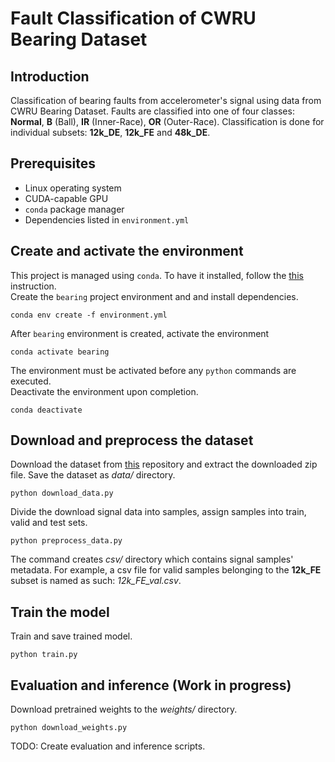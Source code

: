 # Fault Classification of CWRU Bearing Dataset
## Introduction
Classification of bearing faults from accelerometer's signal using data from CWRU Bearing Dataset. Faults are classified into one of four classes: **Normal**, **B** (Ball), **IR** (Inner-Race), **OR** (Outer-Race). Classification is done for individual subsets: **12k_DE**, **12k_FE** and **48k_DE**.
## Prerequisites
- Linux operating system
- CUDA-capable GPU
- ```conda``` package manager
- Dependencies listed in ```environment.yml```
## Create and activate the environment
This project is managed using ```conda```. To have it installed, follow the [this](https://docs.conda.io/projects/miniconda/en/latest/) instruction. \
Create the ```bearing``` project environment and and install dependencies.
```
conda env create -f environment.yml
```
After ```bearing``` environment is created, activate the environment
```
conda activate bearing
```
The environment must be activated before any ```python``` commands are executed. \
Deactivate the environment upon completion.
```
conda deactivate
```
## Download and preprocess the dataset
Download the dataset from [this](https://github.com/XiongMeijing/CWRU-1) repository and extract the downloaded zip file. Save the dataset as *data/* directory.

```
python download_data.py
```
Divide the download signal data into samples, assign samples into train, valid and test sets.
```
python preprocess_data.py
```
The command creates *csv/* directory which contains signal samples' metadata. For example, a csv file for valid samples belonging to the **12k_FE** subset is named as such: *12k_FE_val.csv*.
## Train the model
Train and save trained model.
```
python train.py
```
## Evaluation and inference (Work in progress)
Download pretrained weights to the *weights/* directory.
```
python download_weights.py
```
TODO: Create evaluation and inference scripts.
